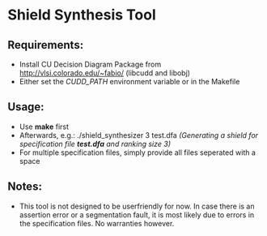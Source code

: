 # Shield Synthesis Tool

## Requirements:
  - Install CU Decision Diagram Package from http://vlsi.colorado.edu/~fabio/ (libcudd and libobj)
  - Either set the *CUDD_PATH* environment variable or in the Makefile
  
## Usage:
  - Use **make** first
  - Afterwards, e.g.: ./shield_synthesizer 3 test.dfa *(Generating a shield for specification file **test.dfa** and ranking size 3)*
  - For multiple specification files, simply provide all files seperated with a space
  
## Notes:
  - This tool is not designed to be userfriendly for now. In case there is an assertion error or a segmentation fault, it is most likely due to errors in the specification files. No warranties however.